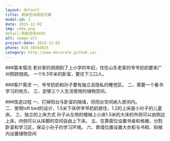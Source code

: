 ```yaml
---
layout: default
title: 局部空间规划方案
modal-id: 2
date: 2015-12-02
img: cake.png
detail:局部空间XXXX
alt: image-alt
project-date: 2015-12-02
phone: 020-38343625
category: http://wow-decorate.github.io/
---
```

###基本情况
老孙家的烔烔到了上小学的年纪，住在山东老家的爷爷奶奶要来广州照顾烔烔。
一个9.3平米的卧室，要住下三口人。

###客户需求
一、爷爷奶奶和孙子要有独立且隐私的睡觉区。
二、需要一个看书学习的地方。
三、足够三个人生活使用的储物空间。

###改造过程
一、打掉阳台与卧室的隔墙，将阳台空间纳入房间内。  
二、使用loft bed的设计，1.5米下床供爷爷奶奶居住，1.2的上床是小孙子的儿童床。
三、独立的上床方式
孙子从左侧的楼梯上小床1.5米的大床的外侧可以由侧边上床，内侧可以从床脚的空间自由上下床。 
五、在靠窗位设置书桌和格栅，分割卧室和学习区，保证小孙子的学习环境。
六、靠墙位置设置大衣柜与书柜、斜梯内设置储物空间
 

